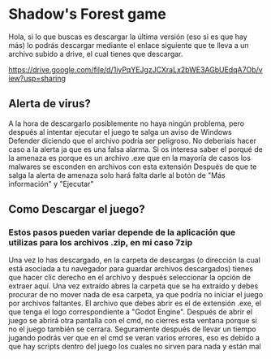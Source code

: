 # Shadow's Forest game
Hola, si lo que buscas es descargar la última versión (eso si es que hay más) lo podrás descargar mediante el enlace siguiente que te lleva a un archivo subido a drive, el cual tienes que descargar.

https://drive.google.com/file/d/1iyPqYEJgzJCXraLx2bWE3AGbUEdqA7Ob/view?usp=sharing

## Alerta de virus?
A la hora de descargarlo posiblemente no haya ningún problema, pero después al intentar ejecutar el juego te salga un aviso de Windows Defender diciendo que el archivo podría ser peligroso. No deberíais hacer caso a la alerta ja que es una falsa alarma. Si os interesa saber el porqué de la amenaza es porque es un archivo .exe que en la mayoría de casos los malwares se esconden en archivos con esta extensión
Después de que te salga la alerta de amenaza solo hará falta darle al botón de "Más información" y "Ejecutar"

## Como Descargar el juego?
### Estos pasos pueden variar depende de la aplicación que utilizas para los archivos .zip, en mi caso 7zip
Una vez lo has descargado, en la carpeta de descargas (o dirección la cual está asociada a tu navegador para guardar archivos descargados) tienes que hacer clic derecho en el archivo y después seleccionar la opción de extraer aquí.
Una vez extraído abres la carpeta que se ha extraído y debes procurar de no mover nada de esa carpeta, ya que podría no iniciar el juego por archivos faltantes. El archivo que debes abrir es el de extensión .exe, el que tenga el logo correspondiente a "Godot Engine". Después de abrir el juego se abrirá otra pantalla con el cmd, no cierres esta ventana porque si no el juego también se cerrara. Seguramente después de llevar un tiempo jugando podrás ver que en el cmd se veran varios errores, eso es debido a que hay scripts dentro del juego los cuales no sirven para nada y están mal






















